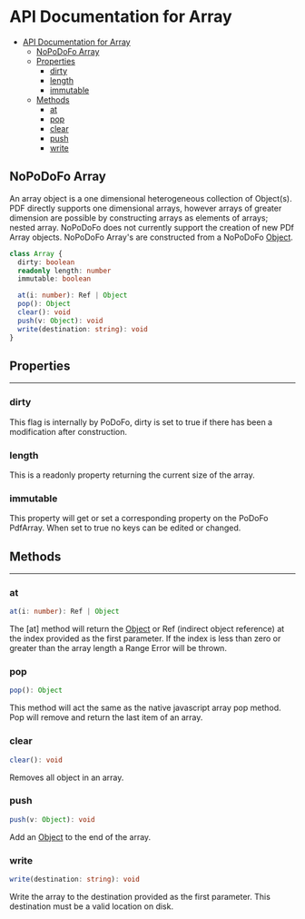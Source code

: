 # API Documentation for Array

- [API Documentation for Array](#api-documentation-for-array)
  - [NoPoDoFo Array](#nopodofo-array)
  - [Properties](#properties)
    - [dirty](#dirty)
    - [length](#length)
    - [immutable](#immutable)
  - [Methods](#methods)
    - [at](#at)
    - [pop](#pop)
    - [clear](#clear)
    - [push](#push)
    - [write](#write)

## NoPoDoFo Array

An array object is a one dimensional heterogeneous collection of Object(s). PDF directly supports one dimensional arrays, however arrays of greater
dimension are possible by constructing arrays as elements of arrays; nested array.
NoPoDoFo does not currently support the creation of new PDf Array objects. NoPoDoFo Array's are constructed from a NoPoDoFo [Object](./object.md).

```typescript
class Array {
  dirty: boolean
  readonly length: number
  immutable: boolean

  at(i: number): Ref | Object
  pop(): Object
  clear(): void
  push(v: Object): void
  write(destination: string): void
}
```

## Properties
------------

### dirty
This flag is internally by PoDoFo, dirty is set to true if there has been a modification after construction.

### length
This is a readonly property returning the current size of the array.

### immutable
This property will get or set a corresponding property on the PoDoFo PdfArray. When set to true no keys can be edited or changed.

## Methods
------------

### at

```typescript
at(i: number): Ref | Object
```

The [at] method will return the [Object](./object.md) or Ref (indirect object reference) at the index provided as the first parameter. If the index is
less than zero or greater than the array length a Range Error will be thrown.

### pop

```typescript
pop(): Object
```

This method will act the same as the native javascript array pop method. Pop will remove and return the last item of an array.

### clear

```typescript
clear(): void
```

Removes all object in an array.

### push

```typescript
push(v: Object): void
```

Add an [Object](./object.md) to the end of the array.

### write

```typescript
write(destination: string): void
```

Write the array to the destination provided as the first parameter. This destination must be a valid location on disk.